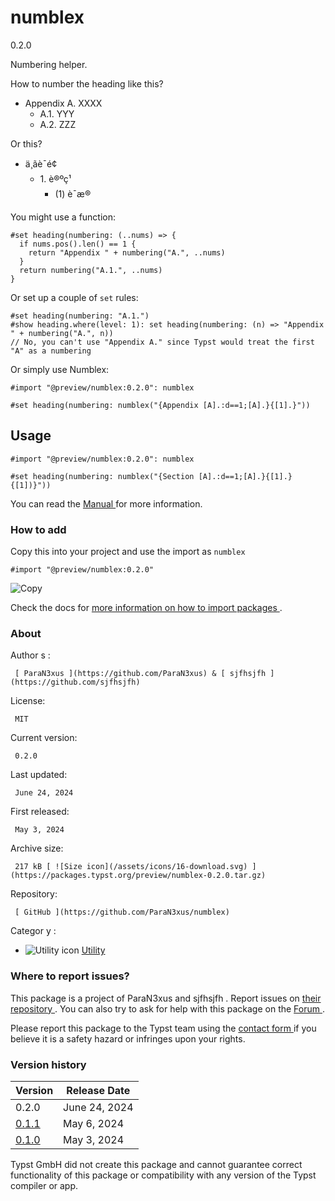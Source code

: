 #  numblex

0.2.0

Numbering helper.

How to number the heading like this?

  * Appendix A. XXXX 
    * A.1. YYY 
    * A.2. ZZZ 

Or this?

  * ä¸ãè¯é¢ 
    * 1\. è®ºç¹ 
      * (1) è¯æ® 

You might use a function:

    
    
    #set heading(numbering: (..nums) => {
      if nums.pos().len() == 1 {
        return "Appendix " + numbering("A.", ..nums)
      }
      return numbering("A.1.", ..nums)
    }
    

Or set up a couple of ` set ` rules:

    
    
    #set heading(numbering: "A.1.")
    #show heading.where(level: 1): set heading(numbering: (n) => "Appendix " + numbering("A.", n))
    // No, you can't use "Appendix A." since Typst would treat the first "A" as a numbering
    

Or simply use Numblex:

    
    
    #import "@preview/numblex:0.2.0": numblex
    
    #set heading(numbering: numblex("{Appendix [A].:d==1;[A].}{[1].}"))
    

##  Usage

    
    
    #import "@preview/numblex:0.2.0": numblex
    
    #set heading(numbering: numblex("{Section [A].:d==1;[A].}{[1].}{[1])}"))
    
    

You can read the [ Manual
](https://github.com/ParaN3xus/numblex/blob/main/manual.pdf) for more
information.

###  How to add

Copy this into your project and use the import as  ` numblex `

    
    
    #import "@preview/numblex:0.2.0"

![Copy](/assets/icons/16-copy.svg)

Check the docs for  [ more information on how to import packages
](https://typst.app/docs/reference/scripting/#packages) .

###  About

Author  s  :

     [ ParaN3xus ](https://github.com/ParaN3xus) & [ sjfhsjfh ](https://github.com/sjfhsjfh)
License:

     MIT 
Current version:

     0.2.0 
Last updated:

     June 24, 2024 
First released:

     May 3, 2024 
Archive size:

     217 kB [ ![Size icon](/assets/icons/16-download.svg) ](https://packages.typst.org/preview/numblex-0.2.0.tar.gz)
Repository:

     [ GitHub ](https://github.com/ParaN3xus/numblex)
Categor  y  :

    

  * ![Utility icon](/assets/icons/16-hammer.svg) [ Utility ](https://typst.app/universe/search/?category=utility)

###  Where to report issues?

This  package  is a project of  ParaN3xus and sjfhsjfh  .  Report issues on  [
their repository ](https://github.com/ParaN3xus/numblex) .  You can also try
to ask for help with this  package  on the  [ Forum ](https://forum.typst.app)
.

Please report this  package  to the Typst team using the  [ contact form
](https://typst.app/contact) if you believe it is a safety hazard or infringes
upon your rights.

###  Version history

Version  |  Release Date   
---|---  
0.2.0  |  June 24, 2024   
[ 0.1.1 ](https://typst.app/universe/package/numblex/0.1.1/) |  May 6, 2024   
[ 0.1.0 ](https://typst.app/universe/package/numblex/0.1.0/) |  May 3, 2024   
  
Typst GmbH did not create this  package  and cannot guarantee correct
functionality of this  package  or compatibility with any version of the Typst
compiler or app.

